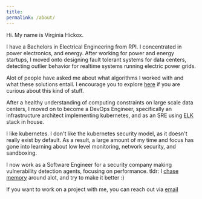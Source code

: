 ```yaml
---
title:
permalink: /about/
---
```


Hi. My name is Virginia Hickox. 

I have a Bachelors in Electrical Engineering from RPI. I concentrated in power electronics, and energy. After working for power and energy startups, I moved onto designing fault tolerant systems for data centers, detecting outlier behavior for realtime systems running electric power grids. 

Alot of people have asked me about what algorithms I worked with and what these solutions entail. I encourage you to explore [here](https://ocw.mit.edu/courses/electrical-engineering-and-computer-science/6-034-artificial-intelligence-fall-2010/lecture-videos/) if you are curious about this kind of stuff.  

After a healthy understanding of computing constraints on large scale data centers, I moved on to become a DevOps Engineer, specifically an infrastructure architect implementing kubernetes, and as an SRE using [ELK](https://www.elastic.co/products/elasticsearch) stack in house.

I like kubernetes. I don't like the kubernetes security model, as it doesn't really exist by default. As a result, a large amount of my time and focus has gone into learning about low level monitoring, network security, and sandboxing. 

I now work as a Software Engineer for a security company making vulnerability detection agents, focusing on performance. tldr: I [chase memory](https://ginxh.io/2018-04-18/high-performance-priority-queues-and-ruby/) around alot, and try to make it better :) 

If you want to work on a project with me, you can reach out via [email](virginiahickox@protonmail.com)
